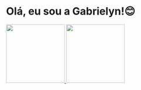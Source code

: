 <h1> Olá, eu sou a Gabrielyn!😊 </h1>

<div>
  <a href="https://github.com/strujakgabrielyn">
  <img height="160em" src="https://github-readme-stats.vercel.app/api?username=strujakgabrielyn&show_icons=true&theme=dracula&include_all_commits=true&count_private=true"/>
  <img height="160em" src="https://github-readme-stats.vercel.app/api/top-langs/?username=strujakgabrielyn&layout=compact&langs_count=7&theme=dracula"/>
</div>
